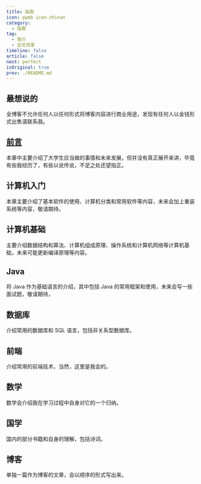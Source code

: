 ```yaml
---
title: 指南
icon: ppmb icon-zhinan
category:
  - 指南
tag:
  - 简介
  - 全文目录 
timeline: false
article: false
next: perfect
isOriginal: true
prev: ./README.md
---
```


## 最想说的
全博客不允许任何人以任何形式将博客内容进行商业用途，发现有任何人以金钱形式出售请联系我。

## <HopeIcon icon="ppmb icon-qianyan"/> [前言](perfect.md)

本章中主要介绍了大学生应当做的事情和未来发展，但并没有真正展开来讲，毕竟有些我经历了，有些以讹传讹，不足之处还望指正。

## 计算机入门

本章主要介绍了基本软件的使用、计算机分类和常用软件等内容，未来会加上重装系统等内容，敬请期待。

## 计算机基础

主要介绍数据结构和算法、计算机组成原理、操作系统和计算机网络等计算机基础，未来可能更新编译原理等内容。

## Java

将 Java 作为基础语言的介绍，其中包括 Java 的常用框架和使用，未来会写一些面试题，敬请期待，

## 数据库

介绍常用的数据库和 SQL 语言，包括非关系型数据库。

## 前端

介绍常用的前端技术，当然，这里是我会的。

## 数学

数学会介绍我在学习过程中自身对它的一个归纳。

## 国学

国内的部分书籍和自身的理解，包括诗词。

## 博客

单独一篇作为博客的文章，会以顺序的形式写出来。
